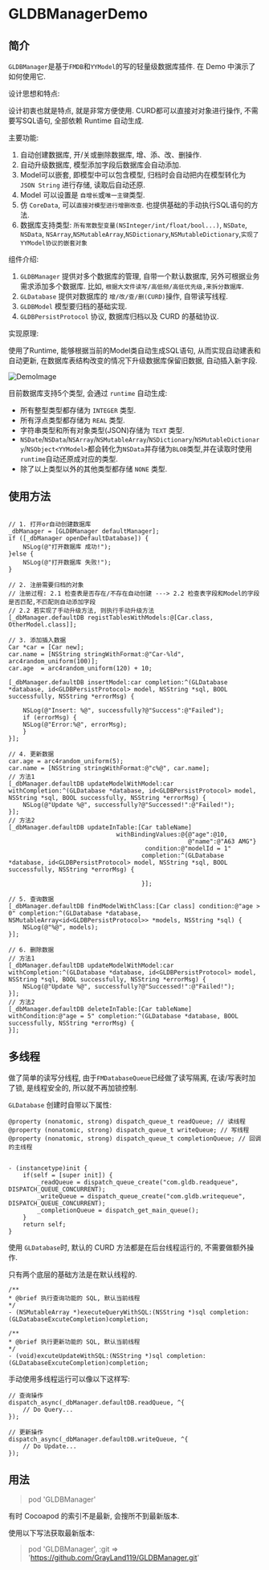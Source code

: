 # GLDBManagerDemo

## 简介

`GLDBManager`是基于`FMDB`和`YYModel`的写的轻量级数据库插件. 在 Demo 中演示了如何使用它.

设计思想和特点:

设计初衷也就是特点, 就是非常方便使用. CURD都可以直接对对象进行操作, 不需要写SQL语句, 全部依赖 Runtime 自动生成.

主要功能:

1. 自动创建数据库, 开/关或删除数据库, 增、添、改、删操作.
2. 自动升级数据库, 模型添加字段后数据库会自动添加.
3. Model可以嵌套, 即模型中可以包含模型, 归档时会自动把内在模型转化为 `JSON String` 进行存储, 读取后自动还原.
4. Model 可以设置是 `自增长`或`唯一主键`类型.
5. 仿 `CoreData`, 可以`直接对模型进行增删改查`. 也提供基础的手动执行SQL语句的方法.
6. 数据库支持类型: `所有常数型变量(NSInteger/int/float/bool...)`, `NSDate`, `NSData`, `NSArray`,`NSMutableArray`,`NSDictionary`,`NSMutableDictionary`,`实现了YYModel协议的嵌套对象`

组件介绍:

1. `GLDBManager` 提供对多个数据库的管理, 自带一个默认数据库, 另外可根据业务需求添加多个数据库. 比如, `根据大文件读写/高低频/高低优先级,来拆分数据库`.
2. `GLDatabase` 提供对数据库的 `增/改/查/删(CURD)`操作, 自带读写线程.
3. `GLDBModel` 模型要归档的基础实现.
4. `GLDBPersistProtocol` 协议, 数据库归档以及 CURD 的基础协议.

实现原理:

使用了Runtime, 能够根据当前的Model类自动生成SQL语句, 从而实现自动建表和自动更新, 在数据库表结构改变的情况下升级数据库保留旧数据, 自动插入新字段.

![DemoImage](https://github.com/GrayLand119/GLDBManagerDemo/blob/master/GLDBManagerDemo.jpg)

目前数据库支持5个类型, 会通过 `runtime` 自动生成:

* 所有整型类型都存储为 `INTEGER` 类型.
* 所有浮点类型都存储为 `REAL` 类型.
* 字符串类型和所有对象类型(JSON)存储为 `TEXT` 类型.
* `NSDate`/`NSData`/`NSArray`/`NSMutableArray`/`NSDictionary`/`NSMutableDictionary`/`NSObject<YYModel>`都会转化为`NSData`并存储为`BLOB`类型,并在读取时使用`runtime`自动还原成对应的类型.
* 除了以上类型以外的其他类型都存储 `NONE` 类型.

## 使用方法

```objc

// 1. 打开or自动创建数据库
_dbManager = [GLDBManager defaultManager];
if ([_dbManager openDefaultDatabase]) {
    NSLog(@"打开数据库 成功!");
}else {
    NSLog(@"打开数据库 失败!");
}

// 2. 注册需要归档的对象
// 注册过程: 2.1 检查表是否存在/不存在自动创建 ---> 2.2 检查表字段和Model的字段是否匹配,不匹配则自动添加字段
// 2.2 若实现了手动升级方法, 则执行手动升级方法
[_dbManager.defaultDB registTablesWithModels:@[Car.class, OtherModel.class]];

// 3. 添加插入数据
Car *car = [Car new];
car.name = [NSString stringWithFormat:@"Car-%ld", arc4random_uniform(100)];
car.age  = arc4random_uniform(120) + 10;

[_dbManager.defaultDB insertModel:car completion:^(GLDatabase *database, id<GLDBPersistProtocol> model, NSString *sql, BOOL successfully, NSString *errorMsg) {

    NSLog(@"Insert: %@", successfully?@"Success":@"Failed");
    if (errorMsg) {
    NSLog(@"Error:%@", errorMsg);
    }
}];

// 4. 更新数据
car.age = arc4random_uniform(5);
car.name = [NSString stringWithFormat:@"c%@", car.name];
// 方法1
[_dbManager.defaultDB updateModelWithModel:car withCompletion:^(GLDatabase *database, id<GLDBPersistProtocol> model, NSString *sql, BOOL successfully, NSString *errorMsg) {
    NSLog(@"Update %@", successfully?@"Successed!":@"Failed!");
}];
// 方法2
[_dbManager.defaultDB updateInTable:[Car tableName]
                              withBindingValues:@{@"age":@10,
                                                  @"name":@"A63 AMG"}
                                      condition:@"modelId = 1"
                                     completion:^(GLDatabase *database, id<GLDBPersistProtocol> model, NSString *sql, BOOL successfully, NSString *errorMsg) {
                                         
                                     }];

// 5. 查询数据
[_dbManager.defaultDB findModelWithClass:[Car class] condition:@"age > 0" completion:^(GLDatabase *database, NSMutableArray<id<GLDBPersistProtocol>> *models, NSString *sql) {
    NSLog(@"%@", models);
}];

// 6. 删除数据
// 方法1
[_dbManager.defaultDB updateModelWithModel:car withCompletion:^(GLDatabase *database, id<GLDBPersistProtocol> model, NSString *sql, BOOL successfully, NSString *errorMsg) {
    NSLog(@"Update %@", successfully?@"Successed!":@"Failed!");
}];
// 方法2
[_dbManager.defaultDB deleteInTable:[Car tableName] withCondition:@"age = 5" completion:^(GLDatabase *database, BOOL successfully, NSString *errorMsg) {
}];

```

## 多线程

做了简单的读写分线程, 由于`FMDatabaseQueue`已经做了读写隔离, 在读/写表时加了锁, 是线程安全的, 所以就不再加锁控制. 

`GLDatabase` 创建时自带以下属性:

```objc
@property (nonatomic, strong) dispatch_queue_t readQueue; // 读线程
@property (nonatomic, strong) dispatch_queue_t writeQueue; // 写线程
@property (nonatomic, strong) dispatch_queue_t completionQueue; // 回调的主线程


- (instancetype)init {
    if(self = [super init]) {
        _readQueue = dispatch_queue_create("com.gldb.readqueue", DISPATCH_QUEUE_CONCURRENT);
        _writeQueue = dispatch_queue_create("com.gldb.writequeue", DISPATCH_QUEUE_CONCURRENT);
        _completionQueue = dispatch_get_main_queue();
    }
    return self;
}
```
使用 `GLDatabase`时, 默认的 CURD 方法都是在后台线程运行的, 不需要做额外操作.

只有两个底层的基础方法是在默认线程的.

```objc
/**
* @brief 执行查询功能的 SQL, 默认当前线程
*/
- (NSMutableArray *)executeQueryWithSQL:(NSString *)sql completion:(GLDatabaseExcuteCompletion)completion;

/**
* @brief 执行更新功能的 SQL, 默认当前线程
*/
- (void)excuteUpdateWithSQL:(NSString *)sql completion:(GLDatabaseExcuteCompletion)completion;
```

手动使用多线程运行可以像以下这样写:

```objc
// 查询操作
dispatch_async(_dbManager.defaultDB.readQueue, ^{
    // Do Query...
});

// 更新操作
dispatch_async(_dbManager.defaultDB.writeQueue, ^{
    // Do Update...
});
```

## 用法

> pod 'GLDBManager'

有时 Cocoapod 的索引不是最新, 会搜所不到最新版本.

使用以下写法获取最新版本:

> pod 'GLDBManager', :git => 'https://github.com/GrayLand119/GLDBManager.git'

